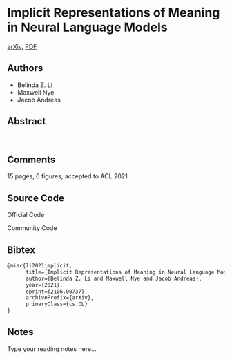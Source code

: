 
# Implicit Representations of Meaning in Neural Language Models

[arXiv](https://arxiv.org/abs/2106.0737), [PDF](https://arxiv.org/pdf/2106.0737.pdf)

## Authors

- Belinda Z. Li
- Maxwell Nye
- Jacob Andreas

## Abstract

.

## Comments

15 pages, 6 figures; accepted to ACL 2021

## Source Code

Official Code



Community Code



## Bibtex

```tex
@misc{li2021implicit,
      title={Implicit Representations of Meaning in Neural Language Models}, 
      author={Belinda Z. Li and Maxwell Nye and Jacob Andreas},
      year={2021},
      eprint={2106.00737},
      archivePrefix={arXiv},
      primaryClass={cs.CL}
}
```

## Notes

Type your reading notes here...

